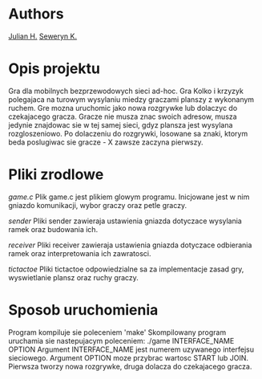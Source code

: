 # Authors
[Julian H.](https://github.com/Nailu776)
[Seweryn K.](https://github.com/SewerynKopec)

# Opis projektu
Gra dla mobilnych bezprzewodowych sieci ad-hoc.
Gra Kolko i krzyzyk polegajaca na turowym wysylaniu miedzy graczami planszy z wykonanym ruchem.
Gre mozna uruchomic jako nowa rozgrywke lub dolaczyc do czekajacego gracza.
Gracze nie musza znac swoich adresow, musza jedynie znajdowac sie w tej samej sieci, gdyz plansza jest wysylana rozgloszeniowo.
Po dolaczeniu do rozgrywki, losowane sa znaki, ktorym beda poslugiwac sie gracze - X zawsze zaczyna pierwszy.

# Pliki zrodlowe

*game.c*
Plik game.c jest plikiem glowym programu. Inicjowane jest w nim gniazdo komunikacji, wybor graczy oraz
petle graczy.

*sender*
Pliki sender zawieraja ustawienia gniazda dotyczace wysylania ramek oraz budowania ich.

*receiver*
Pliki receiver zawieraja ustawienia gniazda dotyczace odbierania ramek oraz interpretowania ich zawratosci.

*tictactoe*
Pliki tictactoe odpowiedzialne sa za implementacje zasad gry, wyswietlanie plansz oraz ruchy graczy.

# Sposob uruchomienia
Program kompiluje sie poleceniem 'make'
Skompilowany program uruchamia sie nastepujacym poleceniem:
    ./game INTERFACE_NAME OPTION
Argument INTERFACE_NAME jest numerem uzywanego interfejsu sieciowego.
Argument OPTION moze przybrac wartosc START lub JOIN. Pierwsza tworzy nowa rozgrywke,
druga dolacza do czekajacego gracza.
